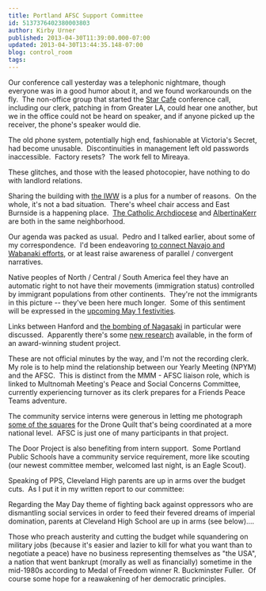 ```yaml
---
title: Portland AFSC Support Committee
id: 5137376402380003803
author: Kirby Urner
published: 2013-04-30T11:39:00.000-07:00
updated: 2013-04-30T13:44:35.148-07:00
blog: control_room
tags: 
---
```


[](http://www.flickr.com/photos/kirbyurner/8641058228/)

Our conference call yesterday was a telephonic nightmare, though everyone was in a good humor about it, and we found workarounds on the fly.  The non-office group that started the [Star Cafe](http://www.starcafe.org/) conference call, including our clerk, patching in from Greater LA, could hear one another, but we in the office could not be heard on speaker, and if anyone picked up the receiver, the phone's speaker would die.

The old phone system, potentially high end, fashionable at Victoria's Secret, had become unusable.  Discontinuities in management left old passwords inaccessible.  Factory resets?  The work fell to Mireaya.

These glitches, and those with the leased photocopier, have nothing to do with landlord relations.

Sharing the building with [the IWW](http://portlandiww.org/) is a plus for a number of reasons.  On the whole, it's not a bad situation.  There's wheel chair access and East Burnside is a happening place.  [The Catholic Archdiocese](http://www.archdpdx.org/) and [AlbertinaKerr](http://albertinakerr.org/) are both in the same neighborhood.

Our agenda was packed as usual.  Pedro and I talked earlier, about some of my correspondence.  I'd been endeavoring [to connect Navajo and Wabanaki efforts](http://wirelesshogan.blogspot.com/2013/04/a-prayer-of-indigenous-peoples.html), or at least raise awareness of parallel / convergent narratives.

Native peoples of North / Central / South America feel they have an automatic right to not have their movements (immigration status) controlled by immigrant populations from other continents.  They're not the immigrants in this picture -- they've been here much longer.  Some of this sentiment will be expressed in the [upcoming May 1 festivities](http://mybizmo.blogspot.com/2013/04/may-1-pr.html).

Links between Hanford and [the bombing of Nagasaki](http://worldgame.blogspot.com/2007/08/remembering.html) in particular were discussed.  Apparently there's some [new research](http://toxipedia.org/display/wanmec/Particles%20on%20the%20Wall) available, in the form of an award-winning student project.

These are not official minutes by the way, and I'm not the recording clerk.  My role is to help mind the relationship between our Yearly Meeting (NPYM) and the AFSC.  This is distinct from the MMM - AFSC liaison role, which is linked to Multnomah Meeting's Peace and Social Concerns Committee, currently experiencing turnover as its clerk prepares for a Friends Peace Teams adventure.

The community service interns were generous in letting me photograph [some of the squares](http://www.flickr.com/photos/afscportland/sets/72157633202755039/) for the Drone Quilt that's being coordinated at a more national level.  AFSC is just one of many participants in that project.

The Door Project is also benefiting from intern support.  Some Portland Public Schools have a community service requirement, more like scouting (our newest committee member, welcomed last night, is an Eagle Scout).

Speaking of PPS, Cleveland High parents are up in arms over the budget cuts.  As I put it in my written report to our committee:

Regarding the May Day theme of fighting back against oppressors who
are dismantling social services in order to feed their fevered dreams
of imperial domination, parents at Cleveland High School are up in
arms (see below)....

Those who preach austerity and cutting the budget while squandering on
military jobs (because it's easier and lazier to kill for what you
want than to negotiate a peace) have no business representing
themselves as "the USA", a nation that went bankrupt (morally as well
as financially) sometime in the mid-1980s according to Medal of
Freedom winner R. Buckminster Fuller.  Of course some hope for a
reawakening of her democratic principles. 

[](http://www.flickr.com/photos/afscportland/8634544187/)